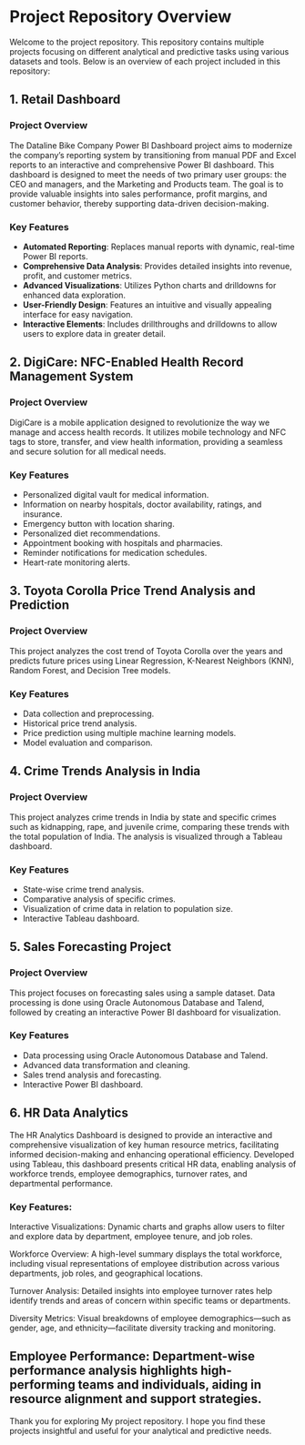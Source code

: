 # Project Repository Overview

Welcome to the project repository. This repository contains multiple projects focusing on different analytical and predictive tasks using various datasets and tools. Below is an overview of each project included in this repository:

## 1. Retail Dashboard

### Project Overview
The Dataline Bike Company Power BI Dashboard project aims to modernize the company’s reporting system by transitioning from manual PDF and Excel reports to an interactive and comprehensive Power BI dashboard. This dashboard is designed to meet the needs of two primary user groups: the CEO and managers, and the Marketing and Products team. The goal is to provide valuable insights into sales performance, profit margins, and customer behavior, thereby supporting data-driven decision-making.

### Key Features
- **Automated Reporting**: Replaces manual reports with dynamic, real-time Power BI reports.
- **Comprehensive Data Analysis**: Provides detailed insights into revenue, profit, and customer metrics.
- **Advanced Visualizations**: Utilizes Python charts and drilldowns for enhanced data exploration.
- **User-Friendly Design**: Features an intuitive and visually appealing interface for easy navigation.
- **Interactive Elements**: Includes drillthroughs and drilldowns to allow users to explore data in greater detail.


## 2. DigiCare: NFC-Enabled Health Record Management System

### Project Overview

DigiCare is a mobile application designed to revolutionize the way we manage and access health records. It utilizes mobile technology and NFC tags to store, transfer, and view health information, providing a seamless and secure solution for all medical needs.

### Key Features
- Personalized digital vault for medical information.
- Information on nearby hospitals, doctor availability, ratings, and insurance.
- Emergency button with location sharing.
- Personalized diet recommendations.
- Appointment booking with hospitals and pharmacies.
- Reminder notifications for medication schedules.
- Heart-rate monitoring alerts.

## 3. Toyota Corolla Price Trend Analysis and Prediction

### Project Overview

This project analyzes the cost trend of Toyota Corolla over the years and predicts future prices using Linear Regression, K-Nearest Neighbors (KNN), Random Forest, and Decision Tree models.

### Key Features
- Data collection and preprocessing.
- Historical price trend analysis.
- Price prediction using multiple machine learning models.
- Model evaluation and comparison.

## 4. Crime Trends Analysis in India

### Project Overview

This project analyzes crime trends in India by state and specific crimes such as kidnapping, rape, and juvenile crime, comparing these trends with the total population of India. The analysis is visualized through a Tableau dashboard.

### Key Features
- State-wise crime trend analysis.
- Comparative analysis of specific crimes.
- Visualization of crime data in relation to population size.
- Interactive Tableau dashboard.

## 5. Sales Forecasting Project

### Project Overview

This project focuses on forecasting sales using a sample dataset. Data processing is done using Oracle Autonomous Database and Talend, followed by creating an interactive Power BI dashboard for visualization.

### Key Features
- Data processing using Oracle Autonomous Database and Talend.
- Advanced data transformation and cleaning.
- Sales trend analysis and forecasting.
- Interactive Power BI dashboard.

## 6. HR Data Analytics

The HR Analytics Dashboard is designed to provide an interactive and comprehensive visualization of key human resource metrics, facilitating informed decision-making and enhancing operational efficiency. Developed using Tableau, this dashboard presents critical HR data, enabling analysis of workforce trends, employee demographics, turnover rates, and departmental performance.

### Key Features:

Interactive Visualizations: Dynamic charts and graphs allow users to filter and explore data by department, employee tenure, and job roles.

Workforce Overview: A high-level summary displays the total workforce, including visual representations of employee distribution across various departments, job roles, and geographical locations.

Turnover Analysis: Detailed insights into employee turnover rates help identify trends and areas of concern within specific teams or departments.

Diversity Metrics: Visual breakdowns of employee demographics—such as gender, age, and ethnicity—facilitate diversity tracking and monitoring.

Employee Performance: Department-wise performance analysis highlights high-performing teams and individuals, aiding in resource alignment and support strategies.
---

Thank you for exploring My project repository. I hope you find these projects insightful and useful for your analytical and predictive needs.
